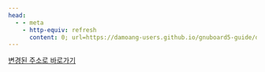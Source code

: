 ```yaml
---
head:
  - - meta
    - http-equiv: refresh
      content: 0; url=https://damoang-users.github.io/gnuboard5-guide/developers/lifecycle.html
---
```


[변경된 주소로 바로가기](https://damoang-users.github.io/gnuboard5-guide/developers/lifecycle.html)
